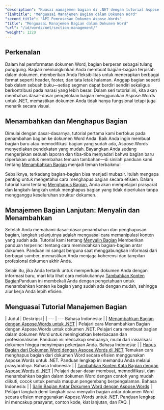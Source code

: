 ```yaml
---
"description": "Kuasai manajemen bagian di .NET dengan tutorial Aspose.Words kami. Pelajari cara menambah, menghapus, menyalin, dan menambahkan bagian dengan mudah di dokumen Word."
"linktitle": "Menguasai Manajemen Bagian dalam Dokumen Word"
"second_title": "API Pemrosesan Dokumen Aspose.Words"
"title": "Menguasai Manajemen Bagian dalam Dokumen Word"
"url": "/id/words/net/section-management/"
"weight": 1220
---
```


## Perkenalan

Dalam hal pemformatan dokumen Word, bagian berperan sebagai tulang punggung. Bagian memungkinkan Anda membuat bagian-bagian terpisah dalam dokumen, memberikan Anda fleksibilitas untuk menerapkan berbagai format seperti header, footer, dan tata letak halaman. Anggap bagian seperti bab dalam sebuah buku—setiap segmen dapat berdiri sendiri sekaligus berkontribusi pada narasi yang lebih besar. Dalam seri tutorial ini, kita akan membahas dasar-dasar pengelolaan bagian menggunakan Aspose.Words untuk .NET, memastikan dokumen Anda tidak hanya fungsional tetapi juga menarik secara visual.

## Menambahkan dan Menghapus Bagian

Dimulai dengan dasar-dasarnya, tutorial pertama kami berfokus pada penambahan bagian ke dokumen Word Anda. Baik Anda ingin membuat bagian baru atau memodifikasi bagian yang sudah ada, Aspose.Words menyediakan pendekatan yang mudah. Bayangkan Anda sedang mengerjakan sebuah laporan dan tiba-tiba menyadari bahwa bagian baru diperlukan untuk membahas temuan tambahan—di sinilah panduan kami tentang [Menambahkan Bagian](./adding-sections/) menjadi teman terbaikmu! 

Sebaliknya, terkadang bagian-bagian bisa menjadi mubazir. Itulah mengapa penting untuk mengetahui cara menghapus bagian secara efisien. Dalam tutorial kami tentang [Menghapus Bagian](./delete-sections-word-document/), Anda akan mempelajari prasyarat dan langkah-langkah untuk menghapus bagian yang tidak diperlukan tanpa mengganggu keseluruhan struktur dokumen. 

## Manajemen Bagian Lanjutan: Menyalin dan Menambahkan

Setelah Anda memahami dasar-dasar penambahan dan penghapusan bagian, langkah selanjutnya adalah menguasai cara memanipulasi konten yang sudah ada. Tutorial kami tentang [Menyalin Bagian](./copy-sections-word-documents/) Memberikan panduan terperinci tentang cara memindahkan bagian-bagian antar dokumen. Panduan ini sangat berguna saat menggabungkan informasi dari berbagai sumber, memastikan Anda menjaga koherensi dan tampilan profesional dokumen akhir Anda. 

Selain itu, jika Anda tertarik untuk memperluas dokumen Anda dengan informasi baru, mari kita lihat cara melakukannya [Tambahkan Konten Bagian](./append-section-word-content/)Panduan ini membekali Anda dengan pengetahuan untuk menambahkan konten ke bagian yang sudah ada dengan mudah, sehingga alur kerja Anda lebih efisien.

 ## Menguasai Tutorial Manajemen Bagian
| Judul | Deskripsi |
| --- | --- Bahasa Indonesia: |
| [Menambahkan Bagian dengan Aspose.Words untuk .NET](./adding-sections/) | Pelajari cara Menambahkan Bagian dengan Aspose.Words untuk dokumen .NET. Pelajari cara membuat bagian dalam dokumen Word untuk meningkatkan keterbacaan dan profesionalisme. Panduan ini mencakup semuanya, mulai dari inisialisasi dokumen hingga menyimpan pekerjaan Anda. Bahasa Indonesia: |
| [Hapus Bagian dari Dokumen Word dengan Aspose.Words di .NET](./delete-sections-word-document/) Temukan cara menghapus bagian dari dokumen Word secara efisien menggunakan Aspose.Words untuk .NET. Panduan lengkap ini memandu Anda melalui prasyaratnya. Bahasa Indonesia: |
| [Tambahkan Konten Kata Bagian dengan Aspose.Words di .NET](./append-section-word-content/) | Pelajari dasar-dasar membuat, memodifikasi, dan menambahkan bagian dalam dokumen Word dengan contoh yang mudah diikuti, cocok untuk pemula maupun pengembang berpengalaman. Bahasa Indonesia: |
| [Salin Bagian Antar Dokumen Word dengan Aspose.Words](./copy-sections-word-documents/) | Pelajari langkah demi langkah cara menyalin bagian antar dokumen Word secara efisien menggunakan Aspose.Words untuk .NET. Panduan lengkap ini mencakup prasyarat, contoh kode, kiat lanjutan, dan FAQ. |